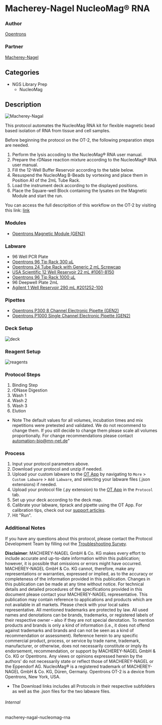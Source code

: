 # Macherey-Nagel NucleoMag® RNA


### Author
[Opentrons](https://opentrons.com/)

### Partner
[Macherey-Nagel](https://www.mn-net.com/us)


## Categories
* NGS Library Prep
	* NucleoMag


## Description
![Macherey-Nagal](https://opentrons-protocol-library-website.s3.amazonaws.com/custom-README-images/macherey-nagel/MN_Logo_50.jpeg)

This protocol automates the NucleoMag RNA kit for flexible magnetic bead based isolation of RNA from tissue and cell samples.

Before beginning the protocol on the OT-2, the following preparation steps are needed.
1. Perform the lysis accoding to the NucleoMag® RNA user manual.
2. Prepare the rDNase reaction mixture according to the NucleoMag® RNA user manual.
3. Fill the 12-Well Buffer Reservoir according to the table below.
4. Resuspend the NucleoMag B-Beads by vortexing and place them in Position A1 of the 2mL Tube Rack.
5. Load the instrument deck according to the displayed positions.
6. Place the Square-well Block containing the lysates on the Magnetic Module and start the run.

You can access the full descripition of this workflow on the OT-2 by visiting this link: [link](https://insights.opentrons.com/hubfs/Partners/Macherey-Nagel/NucleoMag%20RNA%20on%20OT-2%20Protocol%20Info.pdf)


### Modules
* [Opentrons Magnetic Module (GEN2)](https://shop.opentrons.com/magnetic-module-gen2/)


### Labware
* 96 Well PCR Plate
* [Opentrons 96 Tip Rack 300 µL](https://shop.opentrons.com/collections/opentrons-tips/products/opentrons-300ul-tips)
* [Opentrons 24 Tube Rack with Generic 2 mL Screwcap](https://shop.opentrons.com/collections/opentrons-tips/products/tube-rack-set-1)
* [USA Scientific 12 Well Reservoir 22 mL #1061-8150](https://www.usascientific.com/12-channel-automation-reservoir.aspx)
* [Opentrons 96 Tip Rack 1000 µL](https://shop.opentrons.com/collections/opentrons-tips/products/opentrons-1000ul-tips)
* 96 Deepwell Plate 2mL
* [Agilent 1 Well Reservoir 290 mL #201252-100](https://www.agilent.com/store/en_US/Prod-201252-100/201252-100)


### Pipettes
* [Opentrons P300 8 Channel Electronic Pipette (GEN2)](https://shop.opentrons.com/8-channel-electronic-pipette/)
* [Opentrons P1000 Single Channel Electronic Pipette (GEN2)](https://shop.opentrons.com/single-channel-electronic-pipette-p20/)


### Deck Setup
![deck](https://opentrons-protocol-library-website.s3.amazonaws.com/custom-README-images/macherey-nagel/deck.png)


### Reagent Setup
![reagents](https://opentrons-protocol-library-website.s3.amazonaws.com/custom-README-images/macherey-nagel/reagents.png)


### Protocol Steps
1. Binding Step
2. rDNase Digestion
3. Wash 1
4. Wash 2
5. Wash 3
6. Elution

* Note
The default values for all volumes, incubation times and mix repetitions were pretested and validated.
We do not recommend to change them. If you still decide to change them please scale all volumes proportionally.
For change recommendations please contact automation-bio@mn-net.de"

### Process
1. Input your protocol parameters above.
2. Download your protocol and unzip if needed.
3. Upload your custom labware to the [OT App](https://opentrons.com/ot-app) by navigating to `More` > `Custom Labware` > `Add Labware`, and selecting your labware files (.json extensions) if needed.
4. Upload your protocol file (.py extension) to the [OT App](https://opentrons.com/ot-app) in the `Protocol` tab.
5. Set up your deck according to the deck map.
6. Calibrate your labware, tiprack and pipette using the OT App. For calibration tips, check out our [support articles](https://support.opentrons.com/en/collections/1559720-guide-for-getting-started-with-the-ot-2).
7. Hit "Run".


### Additional Notes

If you have any questions about this protocol, please contact the Protocol Development Team by filling out the [Troubleshooting Survey](https://protocol-troubleshooting.paperform.co/).

**Disclaimer**: MACHEREY-NAGEL GmbH & Co. KG makes every effort to include accurate and up-to-date information within this publication; however, it is possible that omissions or errors might have occurred. MACHEREY-NAGEL GmbH & Co. KG cannot, therefore, make any representations or warranties, expressed or implied, as to the accuracy or completeness of the information provided in this publication. Changes in this publication can be made at any time without notice. For technical details and detailed procedures of the specifications provided in this document please contact your MACHEREY-NAGEL representative. This publication may contain reference to applications and products which are not available in all markets. Please check with your local sales representative.
All mentioned trademarks are protected by law. All used names and denotations can be brands, trademarks, or registered labels of their respective owner – also if they are not special denotation. To mention products and brands is only a kind of information (i.e., it does not offend against trademarks and brands and can not be seen as a kind of recommendation or assessment). Reference herein to any specific commercial product, process, or service by trade name, trademark, manufacturer, or otherwise, does not necessarily constitute or imply its endorsement, recommendation, or support by MACHEREY-NAGEL GmbH & Co. KG or Opentrons. Any views or opinions expressed herein by the authors' do not necessarily state or reflect those of MACHEREY-NAGEL or the Eppendorf AG. NucleoMag® is a registered trademark of MACHEREY-NAGEL GmbH & Co. KG, Düren, Germany. Opentrons OT-2 is a device from Opentrons, New York, USA.

* The Download links includes all Protocols in their respective subfolders as well as the .json files for the two labware files.


###### Internal
macherey-nagal-nucleomag-rna
